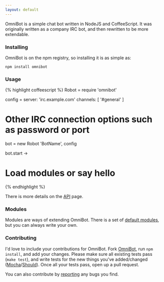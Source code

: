 ```yaml
---
layout: default
---
```

OmniBot is a simple chat bot written in NodeJS and CoffeeScript. It was originally written as a company IRC bot, and then rewritten to be more extendable.

### Installing

OmniBot is on the npm registry, so installing it is as simple as:

	npm install omnibot

### Usage

{% highlight coffeescript %}
Robot = require 'omnibot'

config =
  server: 'irc.example.com'
  channels: [ '#general' ]
  # Other IRC connection options such as password or port

bot = new Robot 'BotName', config

bot.start ->
  # Load modules or say hello
{% endhighlight %}

There is more details on the [API](/api/) page.

### Modules

Modules are ways of extending OmniBot. There is a set of [default modules](/modules/), but you can always write your own.

### Contributing

I'd love to include your contributions for OmniBot. Fork [OmniBot](https://github.com/mloberg/OmniBot), run `npm install`, and add your changes. Please make sure all existing tests pass (`make test`), and write tests for the new things you've added/changed ([Mocha](https://github.com/visionmedia/mocha)/[Should](https://github.com/visionmedia/should.js)). Once all your tests pass, open up a pull request.

You can also contribute by [reporting](https://github.com/mloberg/OmniBot/issues) any bugs you find.
